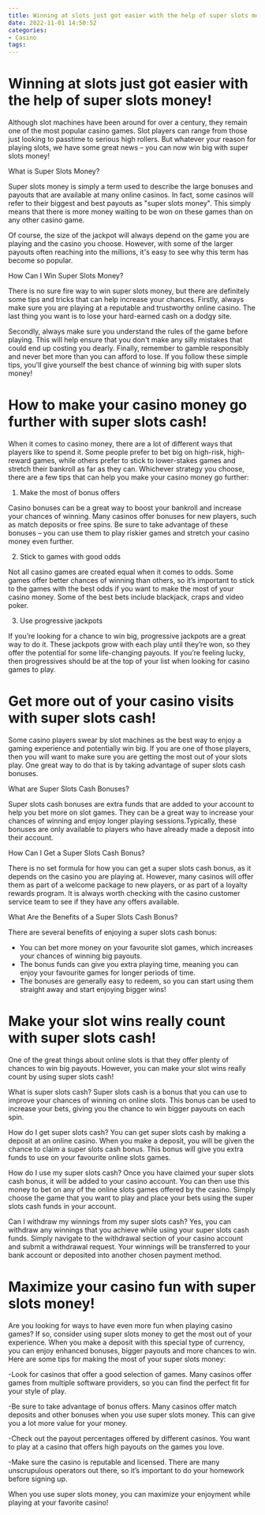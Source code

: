 ```yaml
---
title: Winning at slots just got easier with the help of super slots money!
date: 2022-11-01 14:50:52
categories:
- Casino
tags:
---
```



#  Winning at slots just got easier with the help of super slots money!

Although slot machines have been around for over a century, they remain one of the most popular casino games. Slot players can range from those just looking to passtime to serious high rollers. But whatever your reason for playing slots, we have some great news – you can now win big with super slots money!

What is Super Slots Money?

Super slots money is simply a term used to describe the large bonuses and payouts that are available at many online casinos. In fact, some casinos will refer to their biggest and best payouts as "super slots money". This simply means that there is more money waiting to be won on these games than on any other casino game.

Of course, the size of the jackpot will always depend on the game you are playing and the casino you choose. However, with some of the larger payouts often reaching into the millions, it's easy to see why this term has become so popular.

How Can I Win Super Slots Money?

There is no sure fire way to win super slots money, but there are definitely some tips and tricks that can help increase your chances. Firstly, always make sure you are playing at a reputable and trustworthy online casino. The last thing you want is to lose your hard-earned cash on a dodgy site.

Secondly, always make sure you understand the rules of the game before playing. This will help ensure that you don't make any silly mistakes that could end up costing you dearly. Finally, remember to gamble responsibly and never bet more than you can afford to lose. If you follow these simple tips, you'll give yourself the best chance of winning big with super slots money!

#  How to make your casino money go further with super slots cash!

When it comes to casino money, there are a lot of different ways that players like to spend it. Some people prefer to bet big on high-risk, high-reward games, while others prefer to stick to lower-stakes games and stretch their bankroll as far as they can. Whichever strategy you choose, there are a few tips that can help you make your casino money go further:

1. Make the most of bonus offers

Casino bonuses can be a great way to boost your bankroll and increase your chances of winning. Many casinos offer bonuses for new players, such as match deposits or free spins. Be sure to take advantage of these bonuses – you can use them to play riskier games and stretch your casino money even further.

2. Stick to games with good odds

Not all casino games are created equal when it comes to odds. Some games offer better chances of winning than others, so it’s important to stick to the games with the best odds if you want to make the most of your casino money. Some of the best bets include blackjack, craps and video poker.

3. Use progressive jackpots

If you’re looking for a chance to win big, progressive jackpots are a great way to do it. These jackpots grow with each play until they’re won, so they offer the potential for some life-changing payouts. If you’re feeling lucky, then progressives should be at the top of your list when looking for casino games to play.

#  Get more out of your casino visits with super slots cash!

Some casino players swear by slot machines as the best way to enjoy a gaming experience and potentially win big. If you are one of those players, then you will want to make sure you are getting the most out of your slots play. One great way to do that is by taking advantage of super slots cash bonuses.

What are Super Slots Cash Bonuses?

Super slots cash bonuses are extra funds that are added to your account to help you bet more on slot games. They can be a great way to increase your chances of winning and enjoy longer playing sessions.Typically, these bonuses are only available to players who have already made a deposit into their account.

How Can I Get a Super Slots Cash Bonus?

There is no set formula for how you can get a super slots cash bonus, as it depends on the casino you are playing at. However, many casinos will offer them as part of a welcome package to new players, or as part of a loyalty rewards program. It is always worth checking with the casino customer service team to see if they have any offers available.

What Are the Benefits of a Super Slots Cash Bonus?

There are several benefits of enjoying a super slots cash bonus: 
- You can bet more money on your favourite slot games, which increases your chances of winning big payouts. 
- The bonus funds can give you extra playing time, meaning you can enjoy your favourite games for longer periods of time. 
- The bonuses are generally easy to redeem, so you can start using them straight away and start enjoying bigger wins!

#  Make your slot wins really count with super slots cash!

One of the great things about online slots is that they offer plenty of chances to win big payouts. However, you can make your slot wins really count by using super slots cash!

What is super slots cash? Super slots cash is a bonus that you can use to improve your chances of winning on online slots. This bonus can be used to increase your bets, giving you the chance to win bigger payouts on each spin.

How do I get super slots cash? You can get super slots cash by making a deposit at an online casino. When you make a deposit, you will be given the chance to claim a super slots cash bonus. This bonus will give you extra funds to use on your favourite online slots games.

How do I use my super slots cash? Once you have claimed your super slots cash bonus, it will be added to your casino account. You can then use this money to bet on any of the online slots games offered by the casino. Simply choose the game that you want to play and place your bets using the super slots cash funds in your account.

Can I withdraw my winnings from my super slots cash? Yes, you can withdraw any winnings that you achieve while using your super slots cash funds. Simply navigate to the withdrawal section of your casino account and submit a withdrawal request. Your winnings will be transferred to your bank account or deposited into another chosen payment method.

#  Maximize your casino fun with super slots money!

Are you looking for ways to have even more fun when playing casino games? If so, consider using super slots money to get the most out of your experience. When you make a deposit with this special type of currency, you can enjoy enhanced bonuses, bigger payouts and more chances to win. Here are some tips for making the most of your super slots money:

-Look for casinos that offer a good selection of games. Many casinos offer games from multiple software providers, so you can find the perfect fit for your style of play.

-Be sure to take advantage of bonus offers. Many casinos offer match deposits and other bonuses when you use super slots money. This can give you a lot more value for your money.

-Check out the payout percentages offered by different casinos. You want to play at a casino that offers high payouts on the games you love.

-Make sure the casino is reputable and licensed. There are many unscrupulous operators out there, so it’s important to do your homework before signing up.

When you use super slots money, you can maximize your enjoyment while playing at your favorite casino!